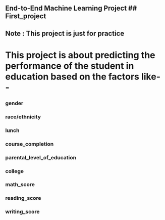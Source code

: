 ## End-to-End Machine Learning Project ## First_project

## Note : This project is just for practice

# This project is about predicting the performance of the student in education based on the factors like--
### gender
### race/ethnicity
### lunch
### course_completion
### parental_level_of_education
### college
### math_score
### reading_score
### writing_score